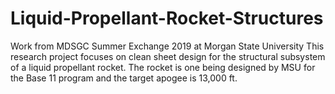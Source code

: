 # Liquid-Propellant-Rocket-Structures
Work from MDSGC Summer Exchange 2019 at Morgan State University
This research project focuses on clean sheet design for the structural subsystem of a liquid propellant rocket. The rocket is one being designed by MSU for the Base 11 program and the target apogee is 13,000 ft.
